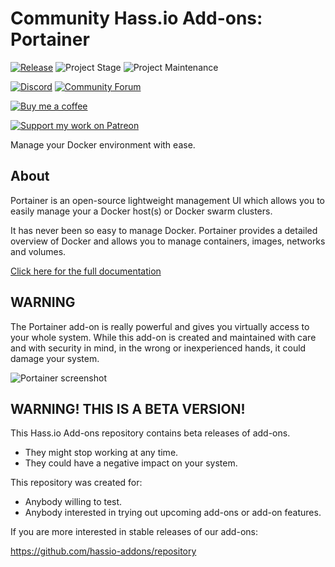# Community Hass.io Add-ons: Portainer

[![Release][release-shield]][release] ![Project Stage][project-stage-shield] ![Project Maintenance][maintenance-shield]

[![Discord][discord-shield]][discord] [![Community Forum][forum-shield]][forum]

[![Buy me a coffee][buymeacoffee-shield]][buymeacoffee]

[![Support my work on Patreon][patreon-shield]][patreon]

Manage your Docker environment with ease.

## About

Portainer is an open-source lightweight management UI which allows you to
easily manage your a Docker host(s) or Docker swarm clusters.

It has never been so easy to manage Docker. Portainer provides a detailed
overview of Docker and allows you to manage containers, images, networks and
volumes.

[Click here for the full documentation][docs]

## WARNING

The Portainer add-on is really powerful and gives you virtually access to
your whole system. While this add-on is created and maintained with care and
with security in mind, in the wrong or inexperienced hands,
it could damage your system.

![Portainer screenshot][screenshot]

## WARNING! THIS IS A BETA VERSION!

This Hass.io Add-ons repository contains beta releases of add-ons.

- They might stop working at any time.
- They could have a negative impact on your system.

This repository was created for:

- Anybody willing to test.
- Anybody interested in trying out upcoming add-ons or add-on features.

If you are more interested in stable releases of our add-ons:

<https://github.com/hassio-addons/repository>

[buymeacoffee-shield]: https://www.buymeacoffee.com/assets/img/guidelines/download-assets-sm-2.svg
[buymeacoffee]: https://www.buymeacoffee.com/frenck
[discord-shield]: https://img.shields.io/discord/478094546522079232.svg
[discord]: https://discord.me/hassioaddons
[docs]: https://github.com/hassio-addons/addon-portainer/blob/v0.4.2/README.md
[forum-shield]: https://img.shields.io/badge/community-forum-brightgreen.svg
[forum]: https://community.home-assistant.io/t/community-hass-io-add-on-portainer/68836?u=frenck
[maintenance-shield]: https://img.shields.io/maintenance/yes/2019.svg
[patreon-shield]: https://www.frenck.nl/images/patreon.png
[patreon]: https://www.patreon.com/frenck
[project-stage-shield]: https://img.shields.io/badge/project%20stage-experimental-yellow.svg
[release-shield]: https://img.shields.io/badge/version-v0.4.2-blue.svg
[release]: https://github.com/hassio-addons/addon-portainer/tree/v0.4.2
[screenshot]: https://github.com/hassio-addons/addon-portainer/raw/master/images/screenshot.png
